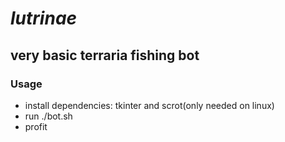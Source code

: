 # *lutrinae*

## very basic terraria fishing bot

### Usage
- install dependencies: tkinter and scrot(only needed on linux)
- run ./bot.sh
- profit

